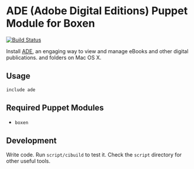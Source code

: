 # ADE (Adobe Digital Editions) Puppet Module for Boxen

[![Build Status](https://travis-ci.org/boxen/puppet-ade.svg?branch=master)](https://travis-ci.org/boxen/puppet-ade)

Install [ADE](http://www.adobe.com/products/digital-editions/), an engaging way to view and manage eBooks and other digital publications.
and folders on Mac OS X.

## Usage

```puppet
include ade
```

## Required Puppet Modules

* `boxen`

## Development

Write code. Run `script/cibuild` to test it. Check the `script`
directory for other useful tools.
